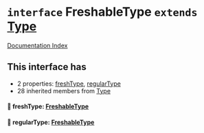 # `interface` FreshableType `extends` [Type](../interface.Type/README.md)

[Documentation Index](../README.md)

## This interface has

- 2 properties:
[freshType](#-freshtype-freshabletype),
[regularType](#-regulartype-freshabletype)
- 28 inherited members from [Type](../interface.Type/README.md)


#### 📄 freshType: [FreshableType](../interface.FreshableType/README.md)



#### 📄 regularType: [FreshableType](../interface.FreshableType/README.md)



